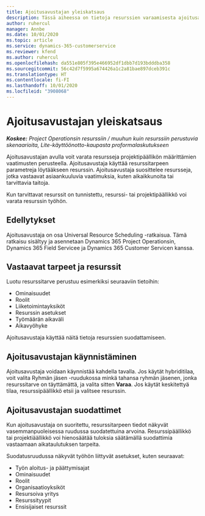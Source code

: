 ```yaml
---
title: Ajoitusavustajan yleiskatsaus
description: Tässä aiheessa on tietoja resurssien varaamisesta ajoitusavustajan avulla.
author: ruhercul
manager: Annbe
ms.date: 10/01/2020
ms.topic: article
ms.service: dynamics-365-customerservice
ms.reviewer: kfend
ms.author: ruhercul
ms.openlocfilehash: da551e805f395e466952df1dbb7d193bdddba358
ms.sourcegitcommit: 56c42d7f5995a674426a1c2a81bae897dceb391c
ms.translationtype: HT
ms.contentlocale: fi-FI
ms.lasthandoff: 10/01/2020
ms.locfileid: "3908068"
---
```

# <a name="schedule-assistant-overview"></a>Ajoitusavustajan yleiskatsaus

_**Koskee:** Project Operationsin resurssiin / muuhun kuin resurssiin perustuvia skenaarioita, Lite-käyttöönotto-kaupasta proformalaskutukseen_

Ajoitusavustajan avulla voit varata resursseja projektipäällikön määrittämien vaatimusten perusteella. Ajoitusavustaja käyttää resurssitarpeen parametreja löytääkseen resurssin. Ajoitusavustaja suosittelee resursseja, jotka vastaavat asiaankuuluvia vaatimuksia, kuten aikaikkunoita tai tarvittavia taitoja.

Kun tarvittavat resurssit on tunnistettu, resurssi- tai projektipäällikkö voi varata resurssin työhön.

## <a name="prerequisites"></a>Edellytykset

Ajoitusavustaja on osa Universal Resource Scheduling -ratkaisua. Tämä ratkaisu sisältyy ja asennetaan Dynamics 365 Project Operationsin, Dynamics 365 Field Servicee ja Dynamics 365 Customer Servicen kanssa.

## <a name="matching-requirements-and-resources"></a>Vastaavat tarpeet ja resurssit

Luotu resurssitarve perustuu esimerkiksi seuraaviin tietoihin:

-   Ominaisuudet
-   Roolit
-   Liiketoimintayksiköt
-   Resurssin asetukset
-   Työmäärän aikaväli
-   Aikavyöhyke

Ajoitusavustaja käyttää näitä tietoja resurssien suodattamiseen.

## <a name="launch-the-schedule-assistant"></a>Ajoitusavustajan käynnistäminen

Ajoitusavustaja voidaan käynnistää kahdella tavalla. Jos käytät hybriditilaa, voit valita Ryhmän jäsen -ruudukossa minkä tahansa ryhmän jäsenen, jonka resurssitarve on täyttämättä, ja valita sitten **Varaa**. Jos käytät keskitettyä tilaa, resurssipäällikkö etsii ja valitsee resurssin.

## <a name="schedule-assistant-filters"></a>Ajoitusavustajan suodattimet

Kun ajoitusavustaja on suoritettu, resurssitarpeen tiedot näkyvät vasemmanpuoleisessa ruudussa suodatettuina arvoina. Resurssipäällikkö tai projektiäällikkö voi hienosäätää tuloksia säätämällä suodattimia vastaamaan aikataulutuksen tarpeita.

Suodatusruudussa näkyvät työhön liittyvät asetukset, kuten seuraavat:

-   Työn aloitus- ja päättymisajat
-   Ominaisuudet
-   Roolit
-   Organisaatioyksiköt
-   Resursoiva yritys
-   Resurssityypit
-   Ensisijaiset resurssit
